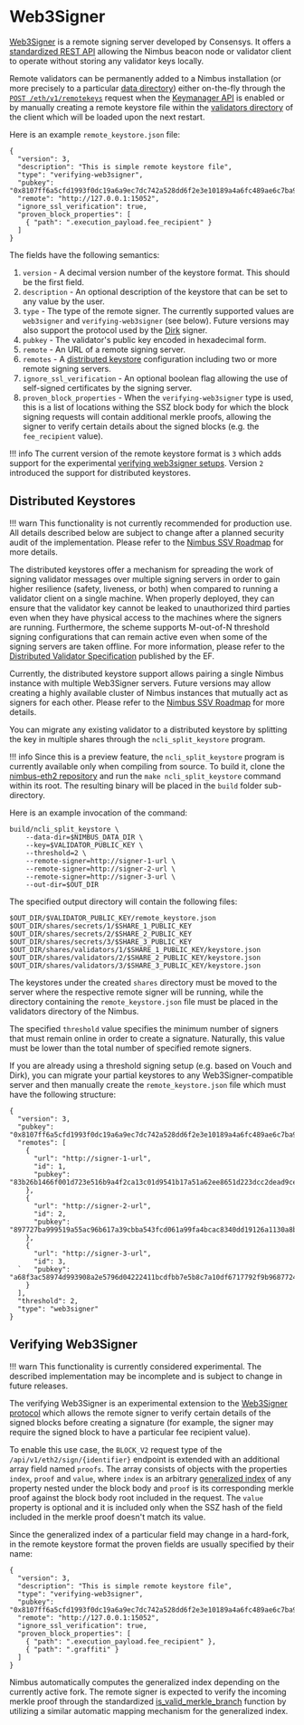 # Web3Signer

[Web3Signer](https://docs.web3signer.consensys.net/en/latest/) is a remote signing server developed by Consensys.
It offers a [standardized REST API](https://consensys.github.io/web3signer/web3signer-eth2.html) allowing the Nimbus beacon node or validator client to operate without storing any validator keys locally.

Remote validators can be permanently added to a Nimbus installation (or more precisely to a particular [data directory](./data-dir.md)) either on-the-fly through the [`POST /eth/v1/remotekeys`](https://ethereum.github.io/keymanager-APIs/#/Remote%20Key%20Manager/ImportRemoteKeys) request when the [Keymanager API](./keymanager-api.md) is enabled or by manually creating a remote keystore file within the [validators directory](./data-dir.md#secrets-and-validators) of the client which will be loaded upon the next restart.

Here is an example `remote_keystore.json` file:

```
{
  "version": 3,
  "description": "This is simple remote keystore file",
  "type": "verifying-web3signer",
  "pubkey": "0x8107ff6a5cfd1993f0dc19a6a9ec7dc742a528dd6f2e3e10189a4a6fc489ae6c7ba9070ea4e2e328f0d20b91cc129733",
  "remote": "http://127.0.0.1:15052",
  "ignore_ssl_verification": true,
  "proven_block_properties": [
    { "path": ".execution_payload.fee_recipient" }
  ]
}
```

The fields have the following semantics:

1. `version` - A decimal version number of the keystore format. This should be the first field.
2. `description` - An optional description of the keystore that can be set to any value by the user.
3. `type` - The type of the remote signer. The currently supported values are `web3signer` and `verifying-web3signer` (see below). Future versions may also support the protocol used by the [Dirk](https://www.attestant.io/posts/introducing-dirk/) signer.
4. `pubkey` - The validator's public key encoded in hexadecimal form.
5. `remote` - An URL of a remote signing server.
6. `remotes` - A [distributed keystore](#distributed-keystores) configuration including two or more remote signing servers.
7. `ignore_ssl_verification` - An optional boolean flag allowing the use of self-signed certificates by the signing server.
8. `proven_block_properties` - When the `verifying-web3signer` type is used, this is a list of locations withing the SSZ block body for which the block signing requests will contain additional merkle proofs, allowing the signer to verify certain details about the signed blocks (e.g. the `fee_recipient` value).

!!! info
    The current version of the remote keystore format is `3` which adds support for the experimental [verifying web3signer setups](#verifying-web3signer).
    Version `2` introduced the support for distributed keystores.

## Distributed Keystores

!!! warn
    This functionality is not currently recommended for production use.
    All details described below are subject to change after a planned security audit of the implementation.
    Please refer to the [Nimbus SSV Roadmap](https://github.com/status-im/nimbus-eth2/issues/3416) for more details.

The distributed keystores offer a mechanism for spreading the work of signing validator messages over multiple signing servers in order to gain higher resilience (safety, liveness, or both) when compared to running a validator client on a single machine.
When properly deployed, they can ensure that the validator key cannot be leaked to unauthorized third parties even when they have physical access to the machines where the signers are running.
Furthermore, the scheme supports M-out-of-N threshold signing configurations that can remain active even when some of the signing servers are taken offline.
For more information, please refer to the [Distributed Validator Specification](https://github.com/ethereum/distributed-validator-specs) published by the EF.

Currently, the distributed keystore support allows pairing a single Nimbus instance with multiple Web3Signer servers.
Future versions may allow creating a highly available cluster of Nimbus instances that mutually act as signers for each other.
Please refer to the [Nimbus SSV Roadmap](https://github.com/status-im/nimbus-eth2/issues/3416) for more details.

You can migrate any existing validator to a distributed keystore by splitting the key in multiple shares through the `ncli_split_keystore` program.

!!! info
    Since this is a preview feature, the `ncli_split_keystore` program is currently available only when compiling from source.
    To build it, clone the [nimbus-eth2 repository](https://github.com/status-im/nimbus-eth2) and run the `make ncli_split_keystore` command within its root.
    The resulting binary will be placed in the `build` folder sub-directory.

Here is an example invocation of the command:

```
build/ncli_split_keystore \
    --data-dir=$NIMBUS_DATA_DIR \
    --key=$VALIDATOR_PUBLIC_KEY \
    --threshold=2 \
    --remote-signer=http://signer-1-url \
    --remote-signer=http://signer-2-url \
    --remote-signer=http://signer-3-url \
    --out-dir=$OUT_DIR
```

The specified output directory will contain the following files:

```
$OUT_DIR/$VALIDATOR_PUBLIC_KEY/remote_keystore.json
$OUT_DIR/shares/secrets/1/$SHARE_1_PUBLIC_KEY
$OUT_DIR/shares/secrets/2/$SHARE_2_PUBLIC_KEY
$OUT_DIR/shares/secrets/3/$SHARE_3_PUBLIC_KEY
$OUT_DIR/shares/validators/1/$SHARE_1_PUBLIC_KEY/keystore.json
$OUT_DIR/shares/validators/2/$SHARE_2_PUBLIC_KEY/keystore.json
$OUT_DIR/shares/validators/3/$SHARE_3_PUBLIC_KEY/keystore.json
```

The keystores under the created `shares` directory must be moved to the server where the respective remote signer will be running, while the directory containing the `remote_keystore.json` file must be placed in the validators directory of the Nimbus.

The specified `threshold` value specifies the minimum number of signers that must remain online in order to create a signature.
Naturally, this value must be lower than the total number of specified remote signers.

If you are already using a threshold signing setup (e.g. based on Vouch and Dirk), you can migrate your partial keystores to any Web3Signer-compatible server and then manually create the `remote_keystore.json` file which must have the following structure:

```
{
  "version": 3,
  "pubkey": "0x8107ff6a5cfd1993f0dc19a6a9ec7dc742a528dd6f2e3e10189a4a6fc489ae6c7ba9070ea4e2e328f0d20b91cc129733",
  "remotes": [
    {
      "url": "http://signer-1-url",
      "id": 1,
      "pubkey": "83b26b1466f001d723e516b9a4f2ca13c01d9541b17a51a62ee8651d223dcc2dead9ce212e499815f43f7f96dddd4f5a"
    },
    {
      "url": "http://signer-2-url",
      "id": 2,
      "pubkey": "897727ba999519a55ac96b617a39cbba543fcd061a99fa4bcac8340dd19126a1130a8b6c2574add4debd4ec4c0c29faf"
    },
    {
      "url": "http://signer-3-url",
      "id": 3,
  `   "pubkey": "a68f3ac58974d993908a2e5796d04222411bcdfbb7e5b8c7a10df6717792f9b968772495c554d1b508d4a738014c49b4"
    }
  ],
  "threshold": 2,
  "type": "web3signer"
}
```

## Verifying Web3Signer

!!! warn
    This functionality is currently considered experimental.
    The described implementation may be incomplete and is subject to change in future releases.

The verifying Web3Signer is an experimental extension to the [Web3Signer protocol](https://consensys.github.io/web3signer/web3signer-eth2.html#tag/Signing/operation/ETH2_SIGN) which allows the remote signer to verify certain details of the signed blocks before creating a signature (for example, the signer may require the signed block to have a particular fee recipient value).

To enable this use case, the `BLOCK_V2` request type of the `/api/v1/eth2/sign/{identifier}` endpoint is extended with an additional array field named `proofs`. The array consists of objects with the properties `index`, `proof` and `value`, where `index` is an arbitrary [generalized index](https://github.com/ethereum/consensus-specs/blob/v1.4.0-beta.0/ssz/merkle-proofs.md#generalized-merkle-tree-index) of any property nested under the block body and `proof` is its corresponding merkle proof against the block body root included in the request. The `value` property is optional and it is included only when the SSZ hash of the field included in the merkle proof doesn't match its value.

Since the generalized index of a particular field may change in a hard-fork, in the remote keystore format the proven fields are usually specified by their name:

```
{
  "version": 3,
  "description": "This is simple remote keystore file",
  "type": "verifying-web3signer",
  "pubkey": "0x8107ff6a5cfd1993f0dc19a6a9ec7dc742a528dd6f2e3e10189a4a6fc489ae6c7ba9070ea4e2e328f0d20b91cc129733",
  "remote": "http://127.0.0.1:15052",
  "ignore_ssl_verification": true,
  "proven_block_properties": [
    { "path": ".execution_payload.fee_recipient" },
    { "path": ".graffiti" }
  ]
}
```

Nimbus automatically computes the generalized index depending on the currently active fork.
The remote signer is expected to verify the incoming merkle proof through the standardized [is_valid_merkle_branch](https://github.com/ethereum/consensus-specs/blob/v1.4.0-alpha.3/specs/phase0/beacon-chain.md#is_valid_merkle_branch) function by utilizing a similar automatic mapping mechanism for the generalized index.
